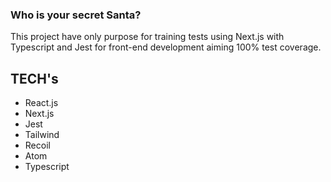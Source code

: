 ### Who is your secret Santa?

This project have only purpose for training tests using Next.js with Typescript and Jest for front-end development aiming 100% test coverage.

## TECH's

- React.js
- Next.js
- Jest
- Tailwind
- Recoil
- Atom
- Typescript
